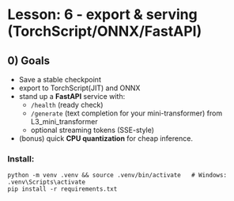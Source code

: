 # Lesson: 6 - export & serving (TorchScript/ONNX/FastAPI)

## 0) Goals

- Save a stable checkpoint
- export to TorchScript(JIT) and ONNX
- stand up a **FastAPI** service with:
  - `/health` (ready check)
  - `/generate` (text completion for your mini-transformer) from L3_mini_transformer
  - optional streaming tokens (SSE-style)
- (bonus) quick **CPU quantization** for cheap inference.

### Install:

```
python -m venv .venv && source .venv/bin/activate   # Windows: .venv\Scripts\activate
pip install -r requirements.txt
```
